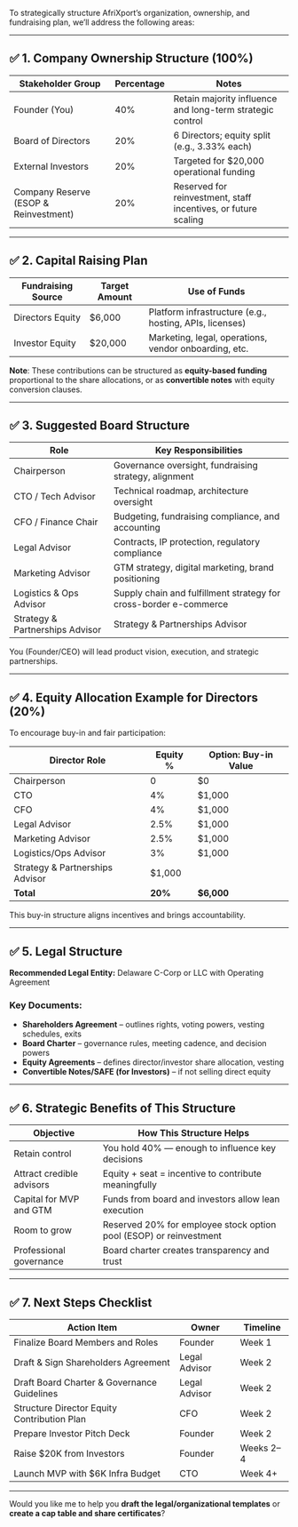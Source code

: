To strategically structure AfriXport’s organization, ownership, and fundraising plan, we’ll address the following areas:

---

## ✅ **1. Company Ownership Structure (100%)**

| Stakeholder Group                     | Percentage | Notes                                                          |
| ------------------------------------- | ---------- | -------------------------------------------------------------- |
| Founder (You)                         | 40%        | Retain majority influence and long-term strategic control      |
| Board of Directors                    | 20%        | 6 Directors; equity split (e.g., 3.33% each)                   |
| External Investors                    | 20%        | Targeted for \$20,000 operational funding                      |
| Company Reserve (ESOP & Reinvestment) | 20%        | Reserved for reinvestment, staff incentives, or future scaling |

---

## ✅ **2. Capital Raising Plan**

| Fundraising Source | Target Amount | Use of Funds                                            |
| ------------------ | ------------- | ------------------------------------------------------- |
| Directors Equity   | \$6,000       | Platform infrastructure (e.g., hosting, APIs, licenses) |
| Investor Equity    | \$20,000      | Marketing, legal, operations, vendor onboarding, etc.   |

**Note**: These contributions can be structured as **equity-based funding** proportional to the share allocations, or as **convertible notes** with equity conversion clauses.

---

## ✅ **3. Suggested Board Structure**

| Role                    | Key Responsibilities                                              |
| ----------------------- | ----------------------------------------------------------------- |
| Chairperson             | Governance oversight, fundraising strategy, alignment             |
| CTO / Tech Advisor      | Technical roadmap, architecture oversight                         |
| CFO / Finance Chair     | Budgeting, fundraising compliance, and accounting                 |
| Legal Advisor           | Contracts, IP protection, regulatory compliance                   |
| Marketing Advisor       | GTM strategy, digital marketing, brand positioning                |
| Logistics & Ops Advisor | Supply chain and fulfillment strategy for cross-border e-commerce |
| Strategy & Partnerships Advisor | Strategy & Partnerships Advisor                           |
You (Founder/CEO) will lead product vision, execution, and strategic partnerships.

---

## ✅ **4. Equity Allocation Example for Directors (20%)**

To encourage buy-in and fair participation:

| Director Role         | Equity % | Option: Buy-in Value |
| --------------------- | -------- | -------------------- |
| Chairperson           | 0        | \$0                  |
| CTO                   | 4%       | \$1,000              |
| CFO                   | 4%       | \$1,000              |
| Legal Advisor         | 2.5%     | \$1,000              |
| Marketing Advisor     | 2.5%     | \$1,000              |
| Logistics/Ops Advisor | 3%       | \$1,000              |
| Strategy & Partnerships Advisor |  \$1,000              |
|**Total**             | **20%**  | **\$6,000**           |

This buy-in structure aligns incentives and brings accountability.

---

## ✅ **5. Legal Structure**

**Recommended Legal Entity:** Delaware C-Corp or LLC with Operating Agreement

### Key Documents:

* **Shareholders Agreement** – outlines rights, voting powers, vesting schedules, exits
* **Board Charter** – governance rules, meeting cadence, and decision powers
* **Equity Agreements** – defines director/investor share allocation, vesting
* **Convertible Notes/SAFE (for Investors)** – if not selling direct equity

---

## ✅ **6. Strategic Benefits of This Structure**

| Objective                 | How This Structure Helps                                           |
| ------------------------- | ------------------------------------------------------------------ |
| Retain control            | You hold 40% — enough to influence key decisions                   |
| Attract credible advisors | Equity + seat = incentive to contribute meaningfully               |
| Capital for MVP and GTM   | Funds from board and investors allow lean execution                |
| Room to grow              | Reserved 20% for employee stock option pool (ESOP) or reinvestment |
| Professional governance   | Board charter creates transparency and trust                       |

---

## ✅ **7. Next Steps Checklist**

| Action Item                                 | Owner         | Timeline  |
| ------------------------------------------- | ------------- | --------- |
| Finalize Board Members and Roles            | Founder       | Week 1    |
| Draft & Sign Shareholders Agreement         | Legal Advisor | Week 2    |
| Draft Board Charter & Governance Guidelines | Legal Advisor | Week 2    |
| Structure Director Equity Contribution Plan | CFO           | Week 2    |
| Prepare Investor Pitch Deck                 | Founder       | Week 2    |
| Raise \$20K from Investors                  | Founder       | Weeks 2–4 |
| Launch MVP with \$6K Infra Budget           | CTO           | Week 4+   |

---

Would you like me to help you **draft the legal/organizational templates** or **create a cap table and share certificates**?
